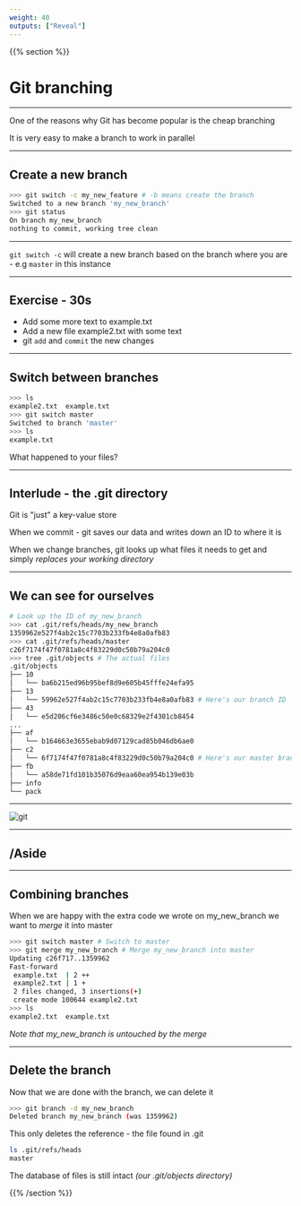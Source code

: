 ```yaml
---
weight: 40
outputs: ["Reveal"]
---
```


{{% section %}}

# Git branching

---

One of the reasons why Git has become popular is the cheap branching

It is very easy to make a branch to work in parallel

---

## Create a new branch

```bash
>>> git switch -c my_new_feature # -b means create the branch
Switched to a new branch 'my_new_branch'
>>> git status
On branch my_new_branch
nothing to commit, working tree clean
```

---

`git switch -c` will create a new branch based on the branch where you are - e.g `master` in this instance

---

## Exercise - 30s

- Add some more text to example.txt
- Add a new file example2.txt with some text
- git `add` and `commit` the new changes

---

## Switch between branches

```bash
>>> ls
example2.txt  example.txt
>>> git switch master
Switched to branch 'master'
>>> ls
example.txt
```

What happened to your files?

---

## Interlude - the .git directory

Git is "just" a key-value store

When we commit - git saves our data and writes down an ID to where it is

When we change branches, git looks up what files it needs to get and simply *replaces your working directory*

---

## We can see for ourselves

```bash
# Look up the ID of my_new_branch
>>> cat .git/refs/heads/my_new_branch 
1359962e527f4ab2c15c7703b233fb4e8a0afb83
>>> cat .git/refs/heads/master
c26f7174f47f0781a8c4f83229d0c50b79a204c0
>>> tree .git/objects # The actual files
.git/objects
├── 10
│   └── ba6b215ed96b95bef8d9e605b45fffe24efa95
├── 13
│   └── 59962e527f4ab2c15c7703b233fb4e8a0afb83 # Here's our branch ID
├── 43
│   └── e5d206cf6e3486c50e0c68329e2f4301cb8454
...
├── af
│   └── b164663e3655ebab9d07129cad85b046db6ae0
├── c2
│   └── 6f7174f47f0781a8c4f83229d0c50b79a204c0 # Here's our master branch
├── fb
│   └── a58de71fd101b35076d9eaa60ea954b139e03b
├── info
└── pack
```

---

![git](https://git-scm.com/book/en/v2/images/commit-and-tree.png)

---

## /Aside

---

## Combining branches

When we are happy with the extra code we wrote on my_new_branch we want to *merge* it into master

```bash
>>> git switch master # Switch to master
>>> git merge my_new_branch # Merge my_new_branch into master
Updating c26f717..1359962
Fast-forward
 example.txt  | 2 ++
 example2.txt | 1 +
 2 files changed, 3 insertions(+)
 create mode 100644 example2.txt
>>> ls
example2.txt  example.txt
```

*Note that my_new_branch is untouched by the merge*

---

## Delete the branch

Now that we are done with the branch, we can delete it

```bash
>>> git branch -d my_new_branch
Deleted branch my_new_branch (was 1359962)
```

This only deletes the reference - the file found in .git

```bash
ls .git/refs/heads
master
```

The database of files is still intact *(our .git/objects directory)*

{{% /section %}}
